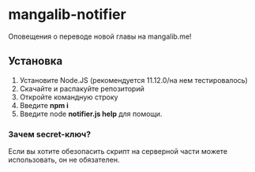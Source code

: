 # mangalib-notifier
Оповещения о переводе новой главы на mangalib.me!

## Установка
1. Установите Node.JS (рекомендуется 11.12.0/на нем тестировалось)
2. Скачайте и распакуйте репозиторий
3. Откройте командную строку
4. Введите **npm i**
5. Введите node **notifier.js help** для помощи.

### Зачем secret-ключ?
Если вы хотите обезопасить скрипт на серверной части можете использовать, он не обязателен.
